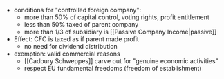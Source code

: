 - conditions for "controlled foreign company":
	- more than 50% of capital control, voting rights, profit entitlement
	- less than 50% taxed of parent company
	- more than 1/3 of subsidiary is [[Passive Company Income|passive]]
- Effect: CFC is taxed as if parent made profit
	- no need for dividend distribution
- exemption: valid commercial reasons
	- [[Cadbury Schweppes]] carve out for "genuine economic activities"
	- respect EU fundamental freedoms (freedom of establishment)